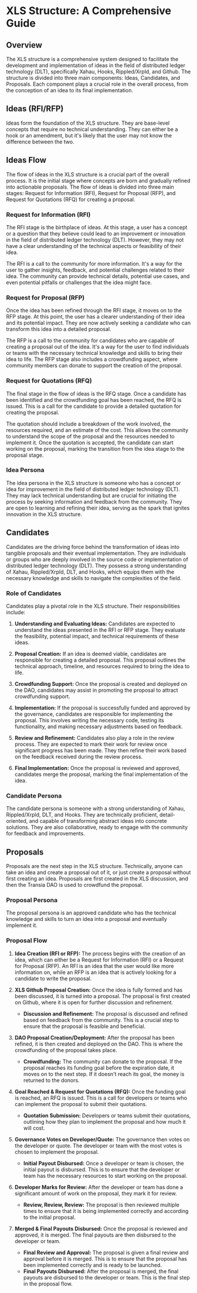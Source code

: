 # XLS Structure: A Comprehensive Guide

## Overview

The XLS structure is a comprehensive system designed to facilitate the development and implementation of ideas in the field of distributed ledger technology (DLT), specifically Xahau, Hooks, Rippled/Xrpld, and Github. The structure is divided into three main components: Ideas, Candidates, and Proposals. Each component plays a crucial role in the overall process, from the conception of an idea to its final implementation.

## Ideas (RFI/RFP)

Ideas form the foundation of the XLS structure. They are base-level concepts that require no technical understanding. They can either be a hook or an amendment, but it's likely that the user may not know the difference between the two.

## Ideas Flow

The flow of ideas in the XLS structure is a crucial part of the overall process. It is the initial stage where concepts are born and gradually refined into actionable proposals. The flow of ideas is divided into three main stages: Request for Information (RFI), Request for Proposal (RFP), and Request for Quotations (RFQ) for creating a proposal.

### Request for Information (RFI)

The RFI stage is the birthplace of ideas. At this stage, a user has a concept or a question that they believe could lead to an improvement or innovation in the field of distributed ledger technology (DLT). However, they may not have a clear understanding of the technical aspects or feasibility of their idea. 

The RFI is a call to the community for more information. It's a way for the user to gather insights, feedback, and potential challenges related to their idea. The community can provide technical details, potential use cases, and even potential pitfalls or challenges that the idea might face.

### Request for Proposal (RFP)

Once the idea has been refined through the RFI stage, it moves on to the RFP stage. At this point, the user has a clearer understanding of their idea and its potential impact. They are now actively seeking a candidate who can transform this idea into a detailed proposal.

The RFP is a call to the community for candidates who are capable of creating a proposal out of the idea. It's a way for the user to find individuals or teams with the necessary technical knowledge and skills to bring their idea to life. The RFP stage also includes a crowdfunding aspect, where community members can donate to support the creation of the proposal.

### Request for Quotations (RFQ)

The final stage in the flow of ideas is the RFQ stage. Once a candidate has been identified and the crowdfunding goal has been reached, the RFQ is issued. This is a call for the candidate to provide a detailed quotation for creating the proposal.

The quotation should include a breakdown of the work involved, the resources required, and an estimate of the cost. This allows the community to understand the scope of the proposal and the resources needed to implement it. Once the quotation is accepted, the candidate can start working on the proposal, marking the transition from the idea stage to the proposal stage.

### Idea Persona

The idea persona in the XLS structure is someone who has a concept or idea for improvement in the field of distributed ledger technology (DLT). They may lack technical understanding but are crucial for initiating the process by seeking information and feedback from the community. They are open to learning and refining their idea, serving as the spark that ignites innovation in the XLS structure.

## Candidates

Candidates are the driving force behind the transformation of ideas into tangible proposals and their eventual implementation. They are individuals or groups who are deeply involved in the source code or implementation of distributed ledger technology (DLT). They possess a strong understanding of Xahau, Rippled/Xrpld, DLT, and Hooks, which equips them with the necessary knowledge and skills to navigate the complexities of the field.

### Role of Candidates

Candidates play a pivotal role in the XLS structure. Their responsibilities include:

1. **Understanding and Evaluating Ideas:** Candidates are expected to understand the ideas presented in the RFI or RFP stage. They evaluate the feasibility, potential impact, and technical requirements of these ideas.

2. **Proposal Creation:** If an idea is deemed viable, candidates are responsible for creating a detailed proposal. This proposal outlines the technical approach, timeline, and resources required to bring the idea to life.

3. **Crowdfunding Support:** Once the proposal is created and deployed on the DAO, candidates may assist in promoting the proposal to attract crowdfunding support.

4. **Implementation:** If the proposal is successfully funded and approved by the governance, candidates are responsible for implementing the proposal. This involves writing the necessary code, testing its functionality, and making necessary adjustments based on feedback.

5. **Review and Refinement:** Candidates also play a role in the review process. They are expected to mark their work for review once significant progress has been made. They then refine their work based on the feedback received during the review process.

6. **Final Implementation:** Once the proposal is reviewed and approved, candidates merge the proposal, marking the final implementation of the idea.

### Candidate Persona

The candidate persona is someone with a strong understanding of Xahau, Rippled/Xrpld, DLT, and Hooks. They are technically proficient, detail-oriented, and capable of transforming abstract ideas into concrete solutions. They are also collaborative, ready to engage with the community for feedback and improvements.

## Proposals

Proposals are the next step in the XLS structure. Technically, anyone can take an idea and create a proposal out of it, or just create a proposal without first creating an idea. Proposals are first created in the XLS discussion, and then the Transia DAO is used to crowdfund the proposal.

### Proposal Persona

The proposal persona is an approved candidate who has the technical knowledge and skills to turn an idea into a proposal and eventually implement it.

### Proposal Flow

1. **Idea Creation (RFI or RFP):** The process begins with the creation of an idea, which can either be a Request for Information (RFI) or a Request for Proposal (RFP). An RFI is an idea that the user would like more information on, while an RFP is an idea that is actively looking for a candidate to write the proposal.

2. **XLS Github Proposal Creation:** Once the idea is fully formed and has been discussed, it is turned into a proposal. The proposal is first created on Github, where it is open for further discussion and refinement.

    - **Discussion and Refinement:** The proposal is discussed and refined based on feedback from the community. This is a crucial step to ensure that the proposal is feasible and beneficial.

3. **DAO Proposal Creation/Deployment:** After the proposal has been refined, it is then created and deployed on the DAO. This is where the crowdfunding of the proposal takes place.

    - **Crowdfunding:** The community can donate to the proposal. If the proposal reaches its funding goal before the expiration date, it moves on to the next step. If it doesn't reach its goal, the money is returned to the donors.

4. **Goal Reached & Request for Quotations (RFQ):** Once the funding goal is reached, an RFQ is issued. This is a call for developers or teams who can implement the proposal to submit their quotations.

    - **Quotation Submission:** Developers or teams submit their quotations, outlining how they plan to implement the proposal and how much it will cost.

5. **Governance Votes on Developer/Quote:** The governance then votes on the developer or quote. The developer or team with the most votes is chosen to implement the proposal.

    - **Initial Payout Disbursed:** Once a developer or team is chosen, the initial payout is disbursed. This is to ensure that the developer or team has the necessary resources to start working on the proposal.

6. **Developer Marks for Review:** After the developer or team has done a significant amount of work on the proposal, they mark it for review.

    - **Review, Review, Review:** The proposal is then reviewed multiple times to ensure that it is being implemented correctly and according to the initial proposal.

7. **Merged & Final Payouts Disbursed:** Once the proposal is reviewed and approved, it is merged. The final payouts are then disbursed to the developer or team.

    - **Final Review and Approval:** The proposal is given a final review and approval before it is merged. This is to ensure that the proposal has been implemented correctly and is ready to be launched.
    - **Final Payouts Disbursed:** After the proposal is merged, the final payouts are disbursed to the developer or team. This is the final step in the proposal flow.
